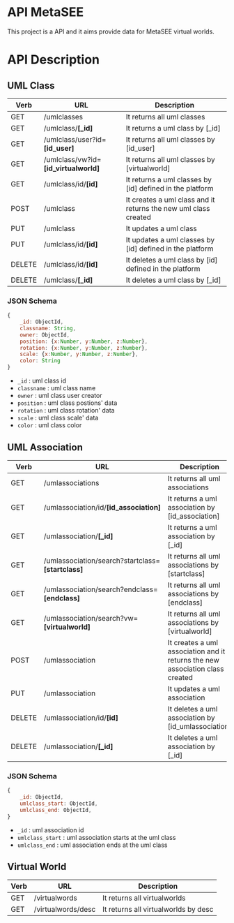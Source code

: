 # API MetaSEE

This project is a API and it aims provide data for MetaSEE virtual worlds.

# API Description

## UML Class
| Verb | URL | Description
| - | - | - |
| GET | /umlclasses | It returns all uml classes |
| GET | /umlclass/**[_id]** | It returns a uml class by [_id] |
| GET | /umlclass/user?id=**[id_user]** | It returns all uml classes by [id_user] |
| GET | /umlclass/vw?id=**[id_virtualworld]** | It returns all uml classes by [virtualworld] |
| GET | /umlclass/id/**[id]** | It returns a uml classes by [id] defined in the platform |
| POST | /umlclass | It creates a uml class and it returns the new uml class created |
| PUT | /umlclass | It updates a uml class |
| PUT | /umlclass/id/**[id]** | It updates a uml classes by [id] defined in the platform |
| DELETE | /umlclass/id/**[id]** | It deletes a uml class by [id] defined in the platform|
| DELETE | /umlclass/**[_id]** | It deletes a uml class by [_id]|

### JSON Schema
```javascript
{
	_id: ObjectId,
	classname: String,
	owner: ObjectId,
	position: {x:Number, y:Number, z:Number},
	rotation: {x:Number, y:Number, z:Number},
	scale: {x:Number, y:Number, z:Number},
	color: String
}
```
- `_id` : uml class id
- `classname` : uml class name
- `owner` : uml class user creator
- `position` : uml class postions' data
- `rotation` : uml class rotation' data
- `scale` : uml class scale' data
- `color` : uml class color


## UML Association
| Verb | URL | Description
| - | - | - |
| GET | /umlassociations | It returns all uml associations |
| GET | /umlassociation/id/**[id_association]** | It returns a uml association by [id_association] |
| GET | /umlassociation/**[_id]** | It returns a uml association by [_id] |
| GET | /umlassociation/search?startclass=**[startclass]** | It returns all uml associations by [startclass] |
| GET | /umlassociation/search?endclass=**[endclass]** | It returns all uml associations by [endclass] |
| GET | /umlassociation/search?vw=**[virtualworld]** | It returns all uml associations by [virtualworld] |
| POST | /umlassociation | It creates a uml association and it returns the new association class created|
| PUT | /umlassociation | It updates a uml association |
| DELETE | /umlassociation/id/**[id]** | It deletes a uml association by [id_umlassociation]|
| DELETE | /umlassociation/**[_id]** | It deletes a uml association by [_id]|

### JSON Schema
```javascript
{
	_id: ObjectId,
	umlclass_start: ObjectId,
	umlclass_end: ObjectId,
}
```
- `_id` : uml association id
- `umlclass_start` : uml association starts at the uml class
- `umlclass_end` : uml association ends at the uml class

## Virtual World
| Verb | URL | Description
| - | - | - |
| GET | /virtualwords | It returns all virtualworlds |
| GET | /virtualwords/desc | It returns all virtualworlds by desc |